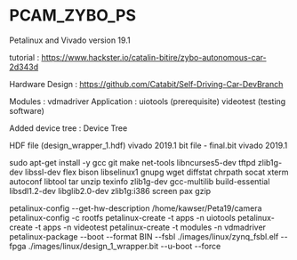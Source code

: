 # PCAM_ZYBO_PS

Petalinux and Vivado version 19.1 

tutorial : 
https://www.hackster.io/catalin-bitire/zybo-autonomous-car-2d343d

Hardware Design : https://github.com/Catabit/Self-Driving-Car-DevBranch

Modules : 
vdmadriver 
Application : 
uiotools (prerequisite)
videotest (testing software)


Added device tree : 
Device Tree 

HDF file (design_wrapper_1.hdf) vivado 2019.1 
bit file - final.bit vivado 2019.1 


sudo apt-get install -y gcc git make net-tools libncurses5-dev tftpd zlib1g-dev libssl-dev
flex bison libselinux1 gnupg wget diffstat chrpath socat xterm autoconf libtool tar unzip
texinfo zlib1g-dev gcc-multilib build-essential libsdl1.2-dev libglib2.0-dev zlib1g:i386
screen pax gzip

petalinux-config --get-hw-description /home/kawser/Peta19/camera
petalinux-config -c rootfs
petalinux-create -t apps -n uiotools
petalinux-create -t apps -n videotest
petalinux-create -t modules -n vdmadriver
petalinux-package --boot --format BIN --fsbl ./images/linux/zynq_fsbl.elf --fpga ./images/linux/design_1_wrapper.bit --u-boot --force
 
